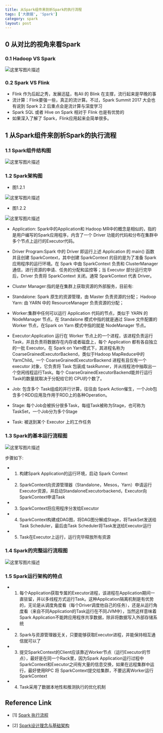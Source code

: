 ```yaml
---
title: 从Spark组件来剖析Spark的执行流程
tags: ['大数据', 'Spark']
category: spark
layout: post
---
```


## 0 从对比的视角来看Spark
### 0.1 Hadoop VS Spark

![这里写图片描述](https://github.com/buildupchao/ImgStore/blob/master/blog/2017-11-03-1.bmp?raw=true)

### 0.2 Spark VS Flink

- Flink 作为后起之秀，发展迅猛，有Ali 的 Blink 在支撑，流行起来是早晚的事
- 流计算：Flink要强一些，真正的流计算。不过，Spark Summit 2017 大会也有说到 Spark 2.2 后重点会是流计算与深度学习
- Spark SQL 或者 Hive on Spark 相对于 Flink 也是有优势的
- 如果深入了解了 Spark，Flink应用起来会简单很多。

## 1 从Spark组件来剖析Spark的执行流程
### 1.1 Spark组件结构图

![这里写图片描述](https://github.com/buildupchao/ImgStore/blob/master/blog/2017-11-03-2.png?raw=true)

### 1.2 Spark架构图

- 图1.2.1

![这里写图片描述](https://github.com/buildupchao/ImgStore/blob/master/blog/2017-11-03-3.jpeg?raw=true)

- 图1.2.2

![这里写图片描述](https://github.com/buildupchao/ImgStore/blob/master/blog/2017-11-03-4.jpeg?raw=true)


- Application: Spark中的Application和 Hadoop MR中的概念是相似的，指的是用户编写的Spark应用程序，内含了一个 Driver 功能的代码和分布在集群中多个节点上运行的Executor代码。

- Driver Program:Spark 中的 Driver 即运行上述 Application 的 main() 函数并且创建 SparkContext，其中创建 SparkContext 的目的是为了准备 Spark 应用程序的运行环境。在 Spark 中由 SparkContext 负责和 ClusterManager 通信，进行资源的申请、任务的分配和监控等；当 Executor 部分运行完毕后，Driver 负责将 SparkContext 关闭。通常 SparkContext 代表 Driver。

- Cluster Manager:指的是在集群上获取资源的外部服务，目前有:

- Standalone: Spark 原生的资源管理，由 Master 负责资源的分配；
Hadoop Yarn: 由 YARN 中的 ResourceManager 负责资源的分配；

- Worker:集群中任何可以运行 Application 代码的节点，类似于 YARN 的 NodeManager 节点。在 Standalone 模式中指的就是通过 Slave 文件配置的 Worker 节点，在Spark on Yarn 模式中指的就是 NodeManager 节点。

- Executor:Application 运行在 Worker 节点上的一个进程，该进程负责运行 Task，并且负责将数据存在内存或者磁盘上，每个 Application 都有各自独立的一批 Executor。在 Spark on Yarn模式下，其进程名称为 CoarseGrainedExecutorBackend，类似于Hadoop MapReduce中的 YarnChild。一个 CoarseGrainedExecutorBackend 进程有且仅有一个 executor 对象，它负责将 Task 包装成 taskRunner，并从线程池中抽取出一个空闲线程运行Task。每个 CoarseGrainedExecutorBackend能并行运行 Task的数量就取决于分配给它的 CPU的个数了。

- Job: 包含多个 Task组成的并行计算，往往由 Spark Action催生，一个Job包含多个RDD应用及作用于RDD上的各种Operation。

- Stage: 每个Job会被拆分很多Task，每组Task被称为Stage，也可称为 TaskSet，一个Job分为多个Stage

- Task: 被送到某个 Executor 上的工作任务

### 1.3 Spark的基本运行流程图

![这里写图片描述](https://github.com/buildupchao/ImgStore/blob/master/blog/2017-11-03-5.jpeg?raw=true)

步骤如下:

- 1) 构建Spark Application的运行环境，启动 Spark Context

- 2) SparkContext向资源管理器（Standalone，Mesos，Yarn）申请运行Executor资源，并启动StandaloneExecutorbackend，Executor向SparkContext申请Task

- 3) SparkContext将应用程序分发给Executor

- 4) SparkContext构建成DAG图，将DAG图分解成Stage，将TaskSet发送给Task Scheduler，最后由Task Scheduler将Task发送给Executor运行

- 5) Task在Executor上运行，运行完毕释放所有资源


### 1.4 Spark的完整运行流程图

![这里写图片描述](https://github.com/buildupchao/ImgStore/blob/master/blog/2017-11-03-6.jpeg?raw=true)

### 1.5 Spark运行架构的特点

- 1) 每个Application获取专属的Executor进程，该进程在Application期间一直驻留，并以多线程方式运行Task。这种Application隔离机制是有优势的，无论是从调度角度看（每个Driver调度他自己的任务），还是从运行角度看（来自不同Application的Task运行在不同JVM中），当然这样意味着Spark Application不能跨应用程序共享数据，除非将数据写入外部存储系统

- 2) Spark与资源管理器无关，只要能够获取Executor进程，并能保持相互通信就可以了

- 3) 提交SparkContext的Client应该靠近Worker节点（运行Executor的节点），最好是在同一个Rack里，因为Spark Application运行过程中SparkContext和Executor之间有大量的信息交换，如果在远程集群中运行，最好使用RPC 将 SparkContext提交给集群，不要远离Worker运行SparkContext

- 4) Task采用了数据本地性和推测执行的优化机制

## Reference Link

- [1] [Spark 执行流程](https://blog.xiaoxiaomo.com/2017/07/05/Spark-%E4%BB%8ESpark%E7%BB%84%E4%BB%B6%E6%9D%A5%E7%9C%8BSpark%E7%9A%84%E6%89%A7%E8%A1%8C%E6%B5%81%E7%A8%8B/)

- [2] [Spark设计理念与基础架构](http://blog.csdn.net/beliefer/article/details/50561247)
